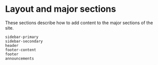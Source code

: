 # Layout and major sections

These sections describe how to add content to the major sections of the site.

```{toctree}
sidebar-primary
sidebar-secondary
header
footer-content
footer
announcements
```
